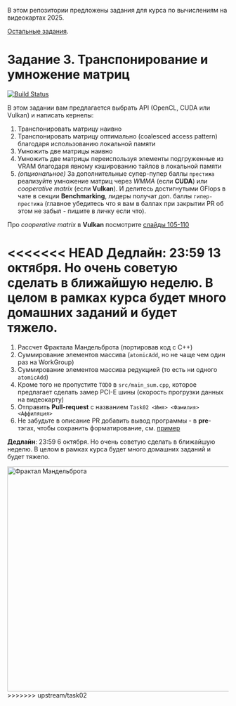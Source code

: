 В этом репозитории предложены задания для курса по вычислениям на видеокартах 2025.

[Остальные задания](https://github.com/GPGPUCourse/GPGPUTasks2025/).

# Задание 3. Транспонирование и умножение матриц

[![Build Status](https://github.com/GPGPUCourse/GPGPUTasks2025/actions/workflows/cmake.yml/badge.svg?branch=task03&event=push)](https://github.com/GPGPUCourse/GPGPUTasks2025/actions/workflows/cmake.yml)

В этом задании вам предлагается выбрать API (OpenCL, CUDA или Vulkan) и написать кернелы:

1) Транспонировать матрицу наивно
2) Транспонировать матрицу оптимально (coalesced access pattern) благодаря использованию локальной памяти
3) Умножить две матрицы наивно
4) Умножить две матрицы переиспользуя элементы подгруженные из VRAM благодаря явному кэшированию тайлов в локальной памяти
5) *(опциональное)* За дополнительные супер-пупер баллы ```престижа``` реализуйте умножение матриц через *WMMA* (если **CUDA**) или *cooperative matrix* (если **Vulkan**). И делитесь достигнутыми GFlops в чате в секции **Benchmarking**, лидеры получат доп. баллы ```гипер-престижа``` (главное убедитесь что я вам в баллах при закрытии PR об этом не забыл - пишите в личку если что).

Про *cooperative matrix* в **Vulkan** посмотрите [слайды 105-110](https://github.com/GPGPUCourse/GPGPUTasks2025/blob/main/slides/GPU_04_matrices_transpose_multiply.pdf)

<<<<<<< HEAD
**Дедлайн**: 23:59 13 октября. Но очень советую сделать в ближайшую неделю. В целом в рамках курса будет много домашних заданий и будет тяжело.
=======
1) Рассчет Фрактала Мандельброта (портировав код с C++)
2) Суммирование элементов массива (```atomicAdd```, но не чаще чем один раз на WorkGroup)
3) Суммирование элементов массива редукцией (то есть ни одного ```atomicAdd```)
4) Кроме того не пропустите ```TODO``` в ```src/main_sum.cpp```, которое предлагает сделать замер PCI-E шины (скорость прогрузки данных на видеокарту)
5) Отправить **Pull-request** с названием ```Task02 <Имя> <Фамилия> <Аффиляция>```
6) Не забудьте в описание PR добавить вывод программы - в **pre**-тэгах, чтобы сохранить форматирование, см. [пример](/.github/pull_request_example.md)

**Дедлайн**: 23:59 6 октября. Но очень советую сделать в ближайшую неделю. В целом в рамках курса будет много домашних заданий и будет тяжело.

<img width="512" height="512" alt="Фрактал Мандельброта" src="https://github.com/user-attachments/assets/7814d18a-4ad4-467d-9e0b-3778cb7605d3" />
>>>>>>> upstream/task02
